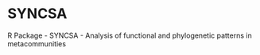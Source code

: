 SYNCSA
======

R Package - SYNCSA - Analysis of functional and phylogenetic patterns in metacommunities
